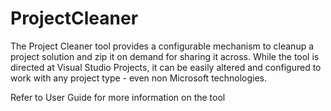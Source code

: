 # ProjectCleaner
The Project Cleaner tool provides a configurable mechanism to cleanup a project solution and zip it on demand for sharing it across. While the tool is directed at Visual Studio Projects, it can be easily altered and configured to work with any project type - even non Microsoft technologies.

Refer to User Guide for more information on the tool
